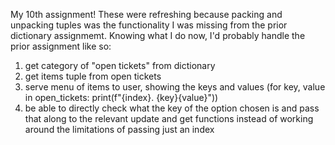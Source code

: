 My 10th assignment! These were refreshing because packing and unpacking tuples was the functionality I was missing from the prior dictionary assignmemt. Knowing what I do now, I'd probably handle the prior assignment like so:
1. get category of "open tickets" from dictionary
2. get items tuple from open tickets
3. serve menu of items to user, showing the keys and values (for key, value in open_tickets: print(f"{index}. {key}{value}"))
4. be able to directly check what the key of the option chosen is and pass that along to the relevant update and get functions instead of working around the limitations of passing just an index